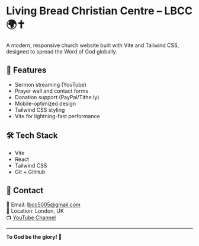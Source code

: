 # Living Bread Christian Centre – LBCC 🌍✝️

A modern, responsive church website built with Vite and Tailwind CSS, designed to spread the Word of God globally.

## 🌟 Features
- Sermon streaming (YouTube)
- Prayer wall and contact forms
- Donation support (PayPal/Tithe.ly)
- Mobile-optimized design
- Tailwind CSS styling
- Vite for lightning-fast performance

## 🛠 Tech Stack
- Vite
- React
- Tailwind CSS
- Git + GitHub

## 📍 Contact
📧 Email: lbcc5005@gmail.com  
📍 Location: London, UK  
📺 [YouTube Channel](https://youtube.com/channel/UCSh80T03nWjheSKAFwiZjow)

---

**To God be the glory! 🙌**
